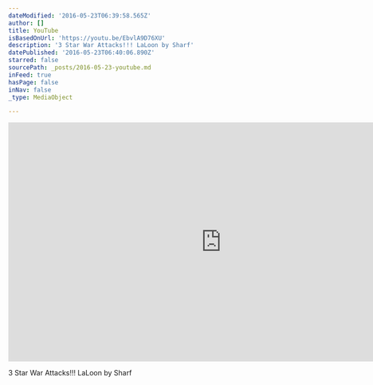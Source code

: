 ```yaml
---
dateModified: '2016-05-23T06:39:58.565Z'
author: []
title: YouTube
isBasedOnUrl: 'https://youtu.be/EbvlA9D76XU'
description: '3 Star War Attacks!!! LaLoon by Sharf'
datePublished: '2016-05-23T06:40:06.890Z'
starred: false
sourcePath: _posts/2016-05-23-youtube.md
inFeed: true
hasPage: false
inNav: false
_type: MediaObject

---
```

<iframe src="https://cdn.embedly.com/widgets/media.html?url=http%3A%2F%2Fwww.youtube.com%2Fwatch%3Fv%3DEbvlA9D76XU&amp;src=http%3A%2F%2Fwww.youtube.com%2Fembed%2FEbvlA9D76XU&amp;type=text%2Fhtml&amp;key=b7d04c9b404c499eba89ee7072e1c4f7&amp;schema=youtube" width="854" height="480" scrolling="no" frameborder="0" allowfullscreen="" style=""></iframe>

3 Star War Attacks!!! LaLoon by Sharf